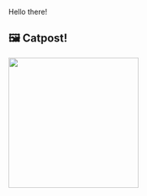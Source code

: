 Hello there!



## 🖼️ Catpost!

<sub>
    <img src="https://cdn2.thecatapi.com/images/2i3B56zSG.png" height="256">
</sub>

